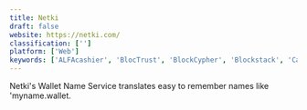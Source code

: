 ```yaml
---
title: Netki
draft: false 
website: https://netki.com/
classification: ['']
platform: ['Web']
keywords: ['ALFAcashier', 'BlocTrust', 'BlockCypher', 'Blockstack', 'Cambridge Blockchain', 'Deqode', 'Elliptic', 'Evernym', 'Flyp.me', 'Hyperledger', 'Kaleido Blockchain Business Cloud', 'SecureKey', 'ShoBadge', 'SideShift AI']
---
```

Netki's Wallet Name Service translates easy to remember names like 'myname.wallet.